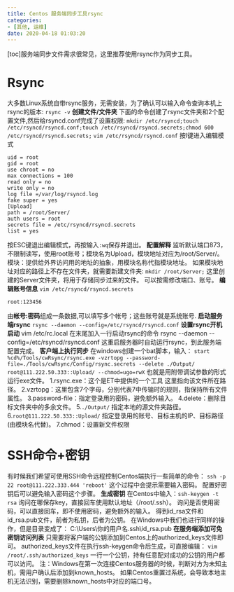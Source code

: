 ```yaml
---
title: Centos 服务端同步工具rsync
categories:
- [其他, 运维]
date: 2020-04-18 01:03:20
---
```


\[toc\]服务端同步文件需求很常见，这里推荐使用rsync作为同步工具。

# Rsync

大多数Linux系统自带rsync服务，无需安装，为了确认可以输入命令查询本机上rsync的版本: `rsync -v` **创建文件/文件夹** 下面的命令创建了rsync文件夹和2个配置文件,然后给rsyncd.conf完成了设置权限: `mkdir /etc/rsyncd;touch /etc/rsyncd/rsyncd.conf;touch /etc/rsyncd/rsyncd.secrets;chmod 600 /etc/rsyncd/rsyncd.secrets;` `vim /etc/rsyncd/rsyncd.conf` 按I键进入编辑模式

```
uid = root
gid = root
use chroot = no
max connections = 100
read only = no
write only = no
log file =/var/log/rsyncd.log
fake super = yes
[Upload]
path = /root/Server/
auth users = root
secrets file = /etc/rsyncd/rsyncd.secrets
list = yes
```

按ESC键退出编辑模式，再按输入`:wq`保存并退出。 **配置解释** 监听默认端口873，不限制读写，使用root账号；模块名为Upload，模块地址对应为/root/Server/。 模块：提供给外界访问用的地址的抽象，用模块名称代指模块地址。 如果模块地址对应的路径上不存在文件夹，就需要新建文件夹: `mkdir /root/Server;` 这里创建的Server文件夹，将用于存储同步过来的文件。 可以按需修改端口、账号。 **编辑账号信息** `vim /etc/rsyncd/rsyncd.secrets`

```
root:123456
```

由**帐号:密码**组成一条数据,可以填写多个帐号；这些账号就是系统账号. **启动服务端rsync** `rsync --daemon --config=/etc/rsyncd/rsyncd.conf` **设置rsync开机启动** vim /etc/rc.local 在末尾加入一行启动rsync的命令 rsync --daemon --config=/etc/rsyncd/rsyncd.conf 这重启服务器时自动运行rsync，到此服务端配置完成。 **客户端上执行同步** 在windows创建一个bat脚本，输入： `start %cd%/Tools/cwRsync/rsync.exe -vzrtopg --password-file=./Tools/cwRsync/Config/rsync.secrets --delete ./Output/ root@111.222.50.333::Upload/ --chmod=ugo=rwX` 也就是用附带调试参数的形式运行exe文件。 1.rsync.exe：这个是ET中提供的一个工具 这里指向该文件所在路径。 2.vzrtopg：这里包含7个字母，分别代表7中传输时的规则，指保持所有文件属性。 3.password-file：指定登录用的密码，避免额外输入。 4.delete：删除目标文件夹中的多余文件。 5.`./Output/` 指定本地的源文件夹路径。 6.`root@111.222.50.333::Upload/` 指定登录用的账号、目标主机的IP、目标路径(由模块名代替)。 7.chmod：设置新文件权限

# SSH命令+密钥

有时候我们希望可使用SSH命令远程控制Centos端执行一些简单的命令： `ssh -p 22 root@111.222.333.444 'reboot'` 这个过程中会提示需要输入密码。 配置好密钥后可以避免输入密码这个步骤。 **生成密钥** 在Centos中输入：`ssh-keygen -t rsa` 询问在哪保存key，直接回车使用默认地址（/root/.ssh）。 询问是否使用密码，可以直接回车，即不使用密码，避免额外的输入。 得到id\_rsa文件和id\_rsa.pub文件，前者为私钥，后者为公钥。 在Windows中我们也进行同样的操作，但是目录变成了： C:\\Users\\你的用户名.ssh\\id\_rsa.pub **在服务端添加可免密钥访问列表** 只需要将客户端的公钥添加到Centos上的authorized\_keys文件即可。 authorized\_keys文件在执行ssh-keygen命令后生成，可直接编辑： `vim /root/.ssh/authorized_keys` 一行一个公钥，持有任意配对成功的公钥的用户都可以访问。 注：Windows在第一次连接Centos服务器的时候，判断对方为未知主机，需用户确认后添加到known\_hosts。 如果Centos重置过系统，会导致本地主机无法识别，需要删除known\_hosts中对应的端口号。